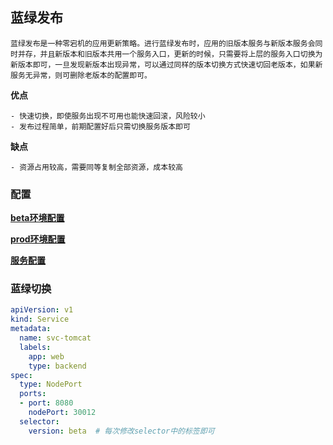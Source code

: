 ## 蓝绿发布


`蓝绿发布是一种零宕机的应用更新策略。进行蓝绿发布时，应用的旧版本服务与新版本服务会同时并存，并且新版本和旧版本共用一个服务入口，更新的时候，只需要将上层的服务入口切换为新版本即可，一旦发现新版本出现异常，可以通过同样的版本切换方式快速切回老版本，如果新服务无异常，则可删除老版本的配置即可。
`

**优点**
```
- 快速切换，即使服务出现不可用也能快速回滚，风险较小
- 发布过程简单，前期配置好后只需切换服务版本即可
```
**缺点**


```
- 资源占用较高，需要同等复制全部资源，成本较高
```

### 配置

**[beta环境配置](https://github.com/xxjwwf/kubernetes/blob/main/doc-yaml/web/%E8%93%9D%E7%BB%BF%E5%8F%91%E5%B8%83/tomcat-beta.yaml)**

**[prod环境配置](https://github.com/xxjwwf/kubernetes/blob/main/doc-yaml/web/%E8%93%9D%E7%BB%BF%E5%8F%91%E5%B8%83/tomcat-prod.yaml)**

**[服务配置](https://github.com/xxjwwf/kubernetes/blob/main/doc-yaml/web/%E8%93%9D%E7%BB%BF%E5%8F%91%E5%B8%83/tomcat-svc.yaml)**

### 蓝绿切换
```yaml
apiVersion: v1
kind: Service
metadata:
  name: svc-tomcat
  labels:
    app: web
    type: backend
spec:
  type: NodePort
  ports:
  - port: 8080
    nodePort: 30012
  selector:
    version: beta  # 每次修改selector中的标签即可
```
